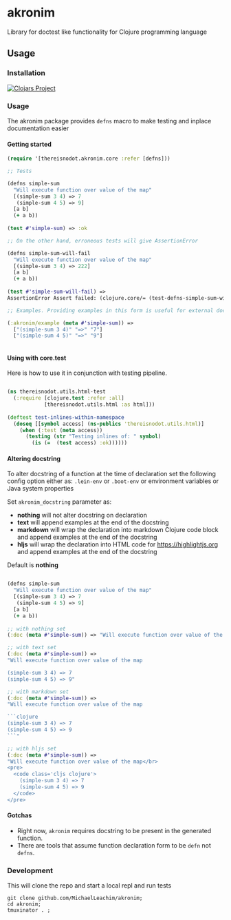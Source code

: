 # akronim

Library for doctest like functionality for Clojure programming language

## Usage

### Installation

[![Clojars Project](https://clojars.org/thereisnodot/akronim/latest-version.svg)](https://clojars.org/thereisnodot/akronim) 

### Usage

The akronim package provides `defns` macro 
to make testing and inplace documentation easier

#### Getting started

```clojure
(require '[thereisnodot.akronim.core :refer [defns]))

;; Tests

(defns simple-sum
  "Will execute function over value of the map"
  [(simple-sum 3 4) => 7
   (simple-sum 4 5) => 9]
  [a b]
  (+ a b))
  
(test #'simple-sum) => :ok

;; On the other hand, erroneous tests will give AssertionError

(defns simple-sum-will-fail
  "Will execute function over value of the map"
  [(simple-sum 3 4) => 222]
  [a b]
  (+ a b))
  
(test #'simple-sum-will-fail) => 
AssertionError Assert failed: (clojure.core/= (test-defns-simple-sum-will-fail 3 4) 222) 

;; Examples. Providing examples in this form is useful for external documentation tools

(:akronim/example (meta #'simple-sum)) => 
  ["(simple-sum 3 4)" "=>" "7"] 
  ["(simple-sum 4 5)" "=>" "9"]
  
```


#### Using with core.test

Here is how to use it in conjunction with testing pipeline. 

```clojure

(ns thereisnodot.utils.html-test
  (:require [clojure.test :refer :all]
            [thereisnodot.utils.html :as html]))
            
(deftest test-inlines-within-namespace
  (doseq [[symbol access] (ns-publics 'thereisnodot.utils.html)]
    (when (:test (meta access))
      (testing (str "Testing inlines of: " symbol)
        (is (=  (test access) :ok))))))
```

#### Altering docstring

To alter docstring of a function at the time of declaration 
set the following config option either as: `.lein-env` or `.boot-env` or environment
variables or Java system properties

Set `akronim_docstring` parameter as:
* **nothing** will not alter docstring on declaration
* **text**    will append examples at the end of the docstring
* **markdown** will wrap the declaration into markdown Clojure code block and append examples  at the end of the docstring
* **hljs** will wrap the declaration into HTML code for https://highlightjs.org and append examples at the end of the docstring

Default is **nothing**

```clojure

(defns simple-sum
  "Will execute function over value of the map"
  [(simple-sum 3 4) => 7
   (simple-sum 4 5) => 9]
  [a b]
  (+ a b))
  
;; with nothing set
(:doc (meta #'simple-sum)) => "Will execute function over value of the map"

;; with text set
(:doc (meta #'simple-sum)) => 
"Will execute function over value of the map

(simple-sum 3 4) => 7
(simple-sum 4 5) => 9"

;; with markdown set
(:doc (meta #'simple-sum)) => 
"Will execute function over value of the map

```clojure
(simple-sum 3 4) => 7
(simple-sum 4 5) => 9
```"

;; with hljs set
(:doc (meta #'simple-sum)) => 
"Will execute function over value of the map</br>
<pre>
  <code class='cljs clojure'>
    (simple-sum 3 4) => 7
    (simple-sum 4 5) => 9
  </code>
</pre>
```


#### Gotchas

* Right now, `akronim` requires docstring to be present in the generated function. 
* There are tools that assume function declaration form to be `defn` not `defns`. 

### Development

This will clone the repo and start a local repl and run tests

```shell
git clone github.com/MichaelLeachim/akronim;
cd akronim;
tmuxinator . ;
```

